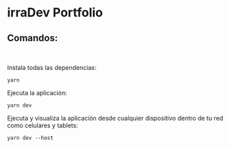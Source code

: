 # irraDev Portfolio

## Comandos:

<br/>

Instala todas las dependencias:

```
yarn
```

Ejecuta la aplicación:

```
yarn dev
```

Ejecuta y visualiza la aplicación desde cualquier dispositivo dentro de tu red como celulares y tablets:

```
yarn dev --host
```
